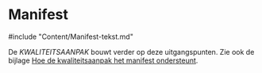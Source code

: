 # Manifest

#include "Content/Manifest-tekst.md"

De $KWALITEITSAANPAK$ bouwt verder op deze uitgangspunten. Zie ook de bijlage [Hoe de kwaliteitsaanpak het manifest ondersteunt](#hoe-de-kwaliteitsaanpak-het-manifest-ondersteunt).
